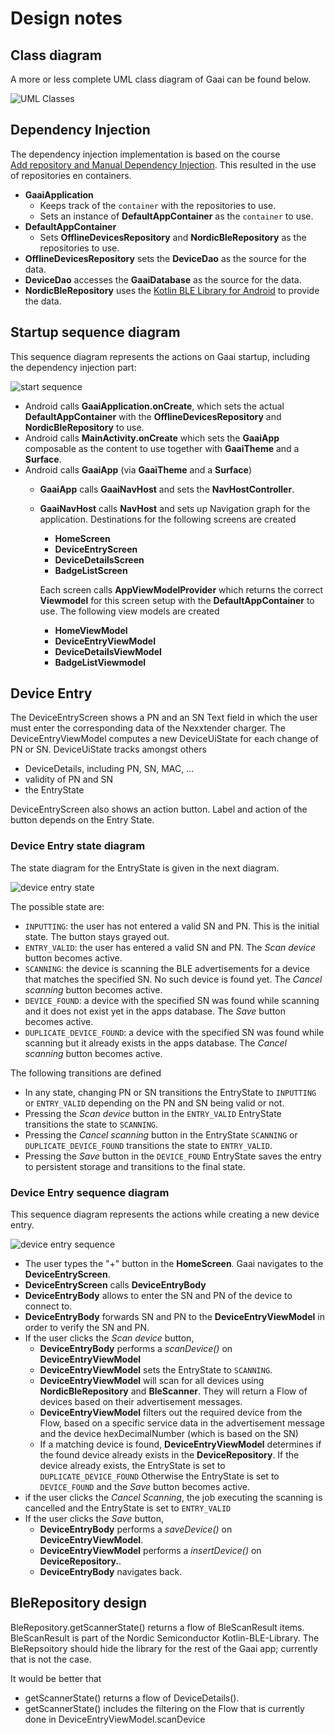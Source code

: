 # Design notes

## Class diagram

A more or less complete UML class diagram of Gaai can be found below.

![UML Classes](docs/images/uml-classes-all.svg)

## Dependency Injection

The dependency injection implementation is based on the course  
[Add repository and Manual Dependency Injection](https://developer.android.com/codelabs/basic-android-kotlin-compose-add-repository?continue=https%3A%2F%2Fdeveloper.android.com%2Fcourses%2Fpathways%2Fandroid-basics-compose-unit-5-pathway-2%23codelab-https%3A%2F%2Fdeveloper.android.com%2Fcodelabs%2Fbasic-android-kotlin-compose-add-repository#0).
This resulted in the use of repositories en containers.

- **GaaiApplication**
  - Keeps track of the `container` with the repositories to use.
  - Sets an instance of **DefaultAppContainer** as the `container` to use.
- **DefaultAppContainer**
  - Sets **OfflineDevicesRepository** and **NordicBleRepository** as the repositories to use.
- **OfflineDevicesRepository** sets the **DeviceDao** as the source for the data.
- **DeviceDao** accesses the **GaaiDatabase** as the source for the data.
- **NordicBleRepository** uses the
  [Kotlin BLE Library for Android](https://github.com/NordicSemiconductor/Kotlin-BLE-Library)
  to provide the data.

## Startup sequence diagram

This sequence diagram represents the actions on Gaai startup, including the dependency injection part:

![start sequence](docs/images/startsequence.svg)

- Android calls **GaaiApplication.onCreate**, which sets the actual **DefaultAppContainer** with the
  **OfflineDevicesRepository** and **NordicBleRepository** to use.
- Android calls **MainActivity.onCreate** which sets the **GaaiApp** composable as the content to use 
  together with **GaaiTheme** and a **Surface**. 
- Android calls **GaaiApp** (via **GaaiTheme** and a **Surface**)
  - **GaaiApp** calls **GaaiNavHost** and sets the **NavHostController**.
  - **GaaiNavHost** calls **NavHost** and sets up Navigation graph for the application.
    Destinations for the following screens are created
    - **HomeScreen**
    - **DeviceEntryScreen**
    - **DeviceDetailsScreen**
    - **BadgeListScreen**

    Each screen calls **AppViewModelProvider** which returns the correct **Viewmodel** for this screen
    setup with the **DefaultAppContainer** to use. 
    The following view models are created
    - **HomeViewModel**
    - **DeviceEntryViewModel**
    - **DeviceDetailsViewModel**
    - **BadgeListViewmodel**

## Device Entry

The DeviceEntryScreen shows a PN and an SN Text field in which the user must enter the corresponding data of the 
Nexxtender charger.
The DeviceEntryViewModel computes a new DeviceUiState for each change of PN or SN.
DeviceUiState tracks amongst others
- DeviceDetails, including PN, SN, MAC, ...
- validity of PN and SN
- the EntryState

DeviceEntryScreen also shows an action button.
Label and action of the button depends on the Entry State.

### Device Entry state diagram

The state diagram for the EntryState is given in the next diagram.

![device entry state](docs/images/deviceuientrystate.svg)

The possible state are:

- `INPUTTING`: the user has not entered a valid SN and PN.
  This is the initial state.
  The button stays grayed out.
- `ENTRY_VALID`: the user has entered a valid SN and PN.
  The *Scan device* button becomes active.
- `SCANNING`: the device is scanning the BLE advertisements for a device that matches the specified SN.
  No such device is found yet.
  The *Cancel scanning* button becomes active.
- `DEVICE_FOUND`: a device with the specified SN was found while scanning and it does not exist yet
   in the apps database.
  The *Save* button becomes active.
- `DUPLICATE_DEVICE_FOUND`: a device with the specified SN was found while scanning but it already exists
  in the apps database.
  The *Cancel scanning* button becomes active.

The following transitions are defined

- In any state, changing PN or SN transitions the EntryState to `INPUTTING` or `ENTRY_VALID` depending on the PN and SN
  being valid or not.
- Pressing the *Scan device* button in the `ENTRY_VALID` EntryState transitions the state to `SCANNING`.
- Pressing the *Cancel scanning* button in the EntryState `SCANNING` or `DUPLICATE_DEVICE_FOUND` transitions 
  the state to `ENTRY_VALID`.
- Pressing the *Save* button in the `DEVICE_FOUND` EntryState saves the entry to persistent storage and 
  transitions to the final state.

### Device Entry sequence diagram

This sequence diagram represents the actions while creating a new device entry.

![device entry sequence](docs/images/blescansequence.svg)

- The user types the "+" button in the **HomeScreen**. Gaai navigates to the  **DeviceEntryScreen**.
- **DeviceEntryScreen** calls  **DeviceEntryBody**
- **DeviceEntryBody** allows to enter the SN and PN of the device to connect to.
- **DeviceEntryBody** forwards SN and PN to the **DeviceEntryViewModel** in order to verify the SN and PN.
- If the user clicks the *Scan device* button,
  - **DeviceEntryBody** performs a *scanDevice()* on **DeviceEntryViewModel**
  - **DeviceEntryViewModel** sets the EntryState to `SCANNING`.
  - **DeviceEntryViewModel** will scan for all devices using **NordicBleRepository** and **BleScanner**.
    They will return a Flow of devices based on their advertisement messages.
  - **DeviceEntryViewModel** filters out the required device from the Flow, 
    based on a specific service data in the advertisement message and the device hexDecimalNumber 
    (which is based on the SN)
  - If a matching device is found,
    **DeviceEntryViewModel** determines if the found device already exists in the **DeviceRepository**.
    If the device already exists, the EntryState is set to `DUPLICATE_DEVICE_FOUND`
    Otherwise the EntryState is set to `DEVICE_FOUND` and the *Save* button becomes active.
- if the user clicks the *Cancel Scanning*, 
  the job executing the scanning is cancelled and the EntryState is set to `ENTRY_VALID` 
- If the user clicks the *Save* button, 
  - **DeviceEntryBody** performs a *saveDevice()* on **DeviceEntryViewModel**.
  - **DeviceEntryViewModel** performs a *insertDevice()* on **DeviceRepository.**.
  - **DeviceEntryBody** navigates back.

## BleRepository design

BleRepository.getScannerState() returns a flow of BleScanResult items.
BleScanResult is part of the Nordic Semiconductor Kotlin-BLE-Library.
The BleRepsoitory should hide the library for the rest of the Gaai app;
currently that is not the case.

It would be better that
- getScannerState() returns a flow of DeviceDetails().
- getScannerState() includes the filtering on the Flow<BleScanResult> that is currently done in DeviceEntryViewModel.scanDevice


